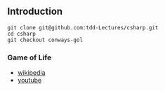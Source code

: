 ## Introduction

    git clone git@github.com:tdd-Lectures/csharp.git
    cd csharp
    git checkout conways-gol

### Game of Life

- [wikipedia](https://en.wikipedia.org/wiki/Conway%27s_Game_of_Life)
- [youtube](https://www.youtube.com/watch?v=C2vgICfQawE)



